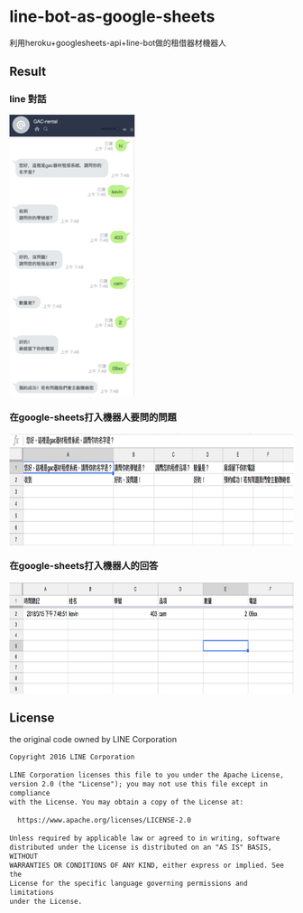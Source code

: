 # line-bot-as-google-sheets
利用heroku+googlesheets-api+line-bot做的租借器材機器人

## Result

### line 對話
<img src="./img/line.png" height = "500" alt="line" align=center />

### 在google-sheets打入機器人要問的問題
<img src="./img/lineInput.png" height = "200" alt="line" align=center />

### 在google-sheets打入機器人的回答
<img src="./img/lineOutput.png" height = "200" alt="line" align=center />


## License

the original code owned by LINE Corporation


```
Copyright 2016 LINE Corporation

LINE Corporation licenses this file to you under the Apache License,
version 2.0 (the "License"); you may not use this file except in compliance
with the License. You may obtain a copy of the License at:

  https://www.apache.org/licenses/LICENSE-2.0

Unless required by applicable law or agreed to in writing, software
distributed under the License is distributed on an "AS IS" BASIS, WITHOUT
WARRANTIES OR CONDITIONS OF ANY KIND, either express or implied. See the
License for the specific language governing permissions and limitations
under the License.
```
